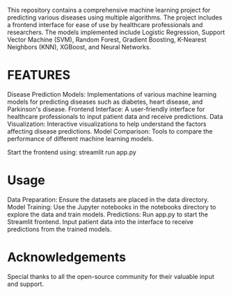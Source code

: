 This repository contains a comprehensive machine learning project for predicting various diseases using multiple algorithms. 
The project includes a frontend interface for ease of use by healthcare professionals and researchers. 
The models implemented include Logistic Regression, Support Vector Machine (SVM), Random Forest, Gradient Boosting, K-Nearest Neighbors (KNN), XGBoost, and Neural Networks.

# FEATURES
Disease Prediction Models: Implementations of various machine learning models for predicting diseases such as diabetes, heart disease, and Parkinson's disease.
Frontend Interface: A user-friendly interface for healthcare professionals to input patient data and receive predictions.
Data Visualization: Interactive visualizations to help understand the factors affecting disease predictions.
Model Comparison: Tools to compare the performance of different machine learning models.

Start the frontend using: streamlit run app.py

# Usage
Data Preparation: Ensure the datasets are placed in the data directory.
Model Training: Use the Jupyter notebooks in the notebooks directory to explore the data and train models.
Predictions: Run app.py to start the Streamlit frontend. Input patient data into the interface to receive predictions from the trained models.

# Acknowledgements
Special thanks to all the open-source community for their valuable input and support.
